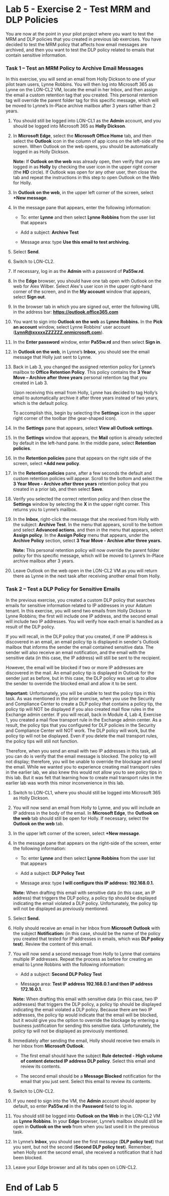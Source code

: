 # Lab 5 - Exercise 2 - Test MRM and DLP Policies

You are now at the point in your pilot project where you want to test the MRM and DLP policies that you created in previous lab exercises. You have decided to test the MRM policy that affects how email messages are archived, and then you want to test the DLP policy related to emails that contain sensitive information. 

### Task 1 – Test an MRM Policy to Archive Email Messages

In this exercise, you will send an email from Holly Dickson to one of your pilot team users, Lynne Robbins. You will then log into Microsoft 365 as Lynne on the LON-CL2 VM, locate the email in her Inbox, and then assign the email a custom retention tag that you created. This personal retention tag will override the parent folder tag for this specific message, which will be moved to Lynne’s In-Place archive mailbox after 3 years rather than 2 years.

1. You should still be logged into LON-CL1 as the **Admin** account, and you should be logged into Microsoft 365 as **Holly Dickson**. 

2. In **Microsoft Edge**, select the **Microsoft Office Home** tab, and then select the **Outlook** icon in the column of app icons on the left-side of the screen. When Outlook on the web opens, you should be automatically logged in as Holly Dickson.  <br/>

	**Note:** If **Outlook on the web** was already open, then verify that you are logged in as **Holly** by checking the user icon in the upper right corner (the **HD** circle). If Outlook was open for any other user, then close the tab and repeat the instructions in this step to open Outlook on the Web for Holly.

3. In **Outlook on the web**, in the upper left corner of the screen, select **+New message**. 

4. In the message pane that appears, enter the following information:

	- To: enter **Lynne** and then select **Lynne Robbins** from the user list that appears

	- Add a subject: **Archive Test**

	- Message area: type **Use this email to test archiving.**

5. Select **Send**.

6. Switch to LON-CL2.

7. If necessary, log in as the **Admin** with a password of **Pa55w.rd**.

8. In the **Edge** browser, you should have one tab open with Outlook on the web for Alex Wilber. Select Alex's user icon in the upper right-hand corner of the screen, and in the **My account** window that appears, select **Sign out**.

9. In the browser tab in which you are signed out, enter the following URL in the address bar: **https://outlook.office365.com**

10. You want to sign into **Outlook on the web** as **Lynne Robbins.** In the **Pick an account** window, select Lynne Robbins' user account (**LynnR@xxxxxZZZZZZ.onmicrosoft.com**).

11. In the **Enter password** window, enter **Pa55w.rd** and then select **Sign in**.

12. In **Outlook on the web**, in Lynne’s **Inbox**, you should see the email message that Holly just sent to Lynne.

13. Back in Lab 3, you changed the assigned retention policy for Lynne’s mailbox to **Office Retention Policy**. This policy contains the **3 Year Move – Archive after three years** personal retention tag that you created in Lab 3. <br/>

	‎Upon receiving this email from Holly, Lynne has decided to tag Holly’s email to automatically archive it after three years instead of two years, which is the default policy.  <br/>
	
	‎To accomplish this, begin by selecting the **Settings** icon in the upper right corner of the toolbar (the gear-shaped icon).

14. In the **Settings** pane that appears, select **View all Outlook settings**. 

15. In the **Settings** window that appears, the **Mail** option is already selected by default in the left-hand pane. In the middle pane, select **Retention policies**. 

16. In the **Retention policies** pane that appears on the right side of the screen, select **+Add new policy**. 

17. In the **Retention policies** pane, after a few seconds the default and custom retention policies will appear. Scroll to the bottom and select the **3 Year Move - Archive after three years** retention policy that you created in a prior lab, and then select **Save**.

18. Verify you selected the correct retention policy and then close the **Settings** window by selecting the **X** in the upper right corner. This returns you to Lynne’s mailbox.

19. In the **Inbox**, right-click the message that she received from Holly with the subject: **Archive Test**. In the menu that appears, scroll to the bottom and select **Advanced actions**, and then in the menu that appears, select **Assign policy**. In the **Assign Policy** menu that appears, under the **Archive Policy** section, select **3 Year Move - Archive after three years.**  <br/>

	‎**Note:** This personal retention policy will now override the parent folder policy for this specific message, which will be moved to Lynne’s In-Place archive mailbox after 3 years.

20. Leave Outlook on the web open in the LON-CL2 VM as you will return there as Lynne in the next task after receiving another email from Holly.


### Task 2 – Test a DLP Policy for Sensitive Emails

In the previous exercise, you created a custom DLP policy that searches emails for sensitive information related to IP addresses in your Adatum tenant. In this exercise, you will send two emails from Holly Dickson to Lynne Robbins; the first will include one IP address, and the second email will include two IP addresses. You will verify how each email is handled as a result of the DLP policy.

If you will recall, in the DLP policy that you created, if one IP address is discovered in an email, an email policy tip is displayed in sender's Outlook mailbox that informs the sender the email contained sensitive data. The sender will also receive an email notification, and the email with the sensitive data (in this case, the IP address) will still be sent to the recipient.

However, the email will be blocked if two or more IP addresses are discovered in the mail. An email policy tip is displayed in Outlook for the sender just as before, but in this case, the DLP policy was set up to allow the sender to override the blocked email and allow it to be sent.  

**Important:** Unfortunately, you will be unable to test the policy tips in this task. As was mentioned in the prior exercise, when you use the Security and Compliance Center to create a DLP policy that contains a policy tip, the policy tip will NOT be displayed if you also created mail flow rules in the Exchange admin center. If you will recall, back in Module 4, Lab 4, Exercise 1, you created a mail flow transport rule in the Exchange admin center. As a result, the policy tips that you configured for DLP policies in the Security and Compliance Center will NOT work. The DLP policy will work, but the policy tip will not be displayed. Even if you delete the mail transport rules, the policy tips will still not function. 

Therefore, when you send an email with two IP addresses in this task, all you can do is verify that the email message is blocked. The policy tip will not display; therefore, you will be unable to override the blockage and send the email. While we wanted you to experience creating mail transport rules in the earlier lab, we also knew this would not allow you to see policy tips in this lab. But it was felt that learning how to create mail transport rules in the earlier lab was worth this minor inconvenience in this lab. 

1. Switch to LON-CL1, where you should still be logged into Microsoft 365 as Holly Dickson. 

2. You will now send an email from Holly to Lynne, and you will include an IP address in the body of the email. In **Microsoft Edge**, the **Outlook on the web** tab should still be open for Holly. If necessary, select the **Outlook on the web** tab.

3. In the upper left corner of the screen, select **+New message**. 

4. In the message pane that appears on the right-side of the screen, enter the following information:

	- To: enter **Lynne** and then select **Lynne Robbins** from the user list that appears

	- Add a subject: **DLP Policy Test**

	- Message area: type **I will configure this IP address: 192.168.0.1.**

	**Note:** When drafting this email with sensitive data (in this case, an IP address) that triggers the DLP policy, a policy tip should be displayed indicating the email violated a DLP policy. Unfortunately, the policy tip will not be displayed as previously mentioned. 

5. Select **Send.**

6. Holly should receive an email in her Inbox from **Microsoft Outlook** with the subject **Notification: <policy name>** (in this case, <policy name> should be the name of the policy you created that tested for IP addresses in emails, which was **DLP policy test**). Review the content of this email. 

7. You will now send a second message from Holly to Lynne that contains multiple IP addresses. Repeat the process as before for creating an email to Lynne Robbins with the following information: 

	- Add a subject: **Second DLP Policy Test**

	- Message area: **Test IP address 192.168.0.1 and then IP address 172.16.0.1.**

	**Note:** When drafting this email with sensitive data (in this case, two IP addresses) that triggers the DLP policy, a policy tip should be displayed indicating the email violated a DLP policy. Because there are two IP addresses, the policy tip would indicate that the email will be blocked, but it would give you the option to override the blockage by entering a business justification for sending this sensitive data. Unfortunately, the policy tip will not be displayed as previously mentioned. 

8. Immediately after sending the email, Holly should receive two emails in her Inbox from **Microsoft Outlook**. <br/>

	- The first email should have the subject **Rule detected - High volume of content detected IP address DLP policy**. Select this email and review its contents.  <br/>
	
	- The second email should be a **Message Blocked** notification for the email that you just sent. Select this email to review its contents.  <br/>
	
9. Switch to LON-CL2. 

10. If you need to sign into the VM, the **Admin** account should appear by default, so enter **Pa55w.rd** in the **Password** field to log in. 

11. You should still be logged into **Outlook on the Web** in the LON-CL2 VM as **Lynne Robbins**. In your **Edge** browser, Lynne’s mailbox should still be open in **Outlook on the web** from when you last used it in the previous task.

12. In Lynne’s **Inbox**, you should see the first message (**DLP policy test**) that you sent, but not the second (**Second DLP policy test**). Remember, when Holly sent the second email, she received a notification that it had been blocked. 

13. Leave your Edge browser and all its tabs open on LON-CL2.


# End of Lab 5

